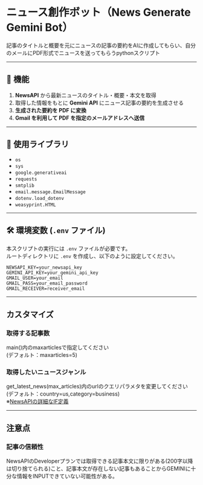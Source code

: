 # ニュース創作ボット（News Generate Gemini Bot）
記事のタイトルと概要を元にニュースの記事の要約をAIに作成してもらい、自分のメールにPDF形式でニュースを送ってもらうpythonスクリプト

---

## **🔹 機能**
1. **NewsAPI** から最新ニュースのタイトル・概要・本文を取得
2. 取得した情報をもとに **Gemini API** にニュース記事の要約を生成させる
3. **生成された要約を PDF に変換**
4. **Gmail を利用して PDF を指定のメールアドレスへ送信**

---

## **📌 使用ライブラリ**
- `os`
- `sys`
- `google.generativeai`
- `requests`
- `smtplib`
- `email.message.EmailMessage`
- `dotenv.load_dotenv`
- `weasyprint.HTML`

---

## **🛠 環境変数 (`.env` ファイル)**
本スクリプトの実行には `.env` ファイルが必要です。  
ルートディレクトリに `.env` を作成し、以下のように設定してください。

```plaintext
NEWSAPI_KEY=your_newsapi_key
GEMINI_API_KEY=your_gemini_api_key
GMAIL_USER=your_email
GMAIL_PASS=your_email_password
GMAIL_RECEIVER=receiver_email
```
---

## カスタマイズ
### 取得する記事数
main()内のmaxarticlesで指定してください<br>
(デフォルト：maxarticles=5)
### 取得したいニュースジャンル
get_latest_news(max_articles)内のurlのクエリパラメタを変更してください<br>
(デフォルト：country=us,category=business)<br>
※[NewsAPIの詳細なIF定義](https://newsapi.org/docs/endpoints/top-headlines)

---
## 注意点
### 記事の信頼性
NewsAPIのDeveloperプランでは取得できる記事本文に限りがある(200字以降は切り捨てられる)こと、記事本文が存在しない記事もあることからGEMINIに十分な情報をINPUTできていない可能性がある。



